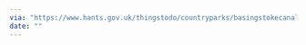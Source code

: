 ```yaml
---
via: "https://www.hants.gov.uk/thingstodo/countryparks/basingstokecanal/explore/greywelltunnel"
date: ""
---
```

